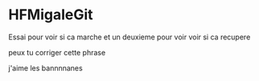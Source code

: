 ﻿# HFMigaleGit

Essai pour voir si ca marche
et un deuxieme pour voir
voir si ca recupere

peux tu corriger cette phrase

j'aime les bannnnanes
